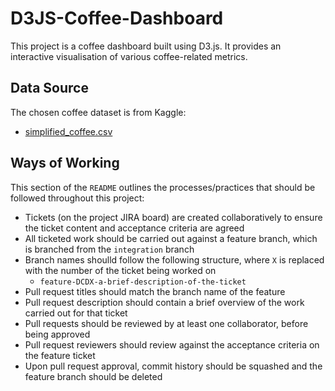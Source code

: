 # D3JS-Coffee-Dashboard

This project is a coffee dashboard built using D3.js. It provides an interactive visualisation of various coffee-related metrics.

## Data Source

The chosen coffee dataset is from Kaggle:

- [simplified_coffee.csv](https://www.kaggle.com/datasets/schmoyote/coffee-reviews-dataset?resource=download&select=simplified_coffee.csv)

## Ways of Working

This section of the `README` outlines the processes/practices that should be followed throughout this project:

- Tickets (on the project JIRA board) are created collaboratively to ensure the ticket content and acceptance criteria are agreed
- All ticketed work should be carried out against a feature branch, which is branched from the `integration` branch
- Branch names shoulld follow the following structure, where `X` is replaced with the number of the ticket being worked on
  - `feature-DCDX-a-brief-description-of-the-ticket`
- Pull request titles should match the branch name of the feature
- Pull request description should contain a brief overview of the work carried out for that ticket
- Pull requests should be reviewed by at least one collaborator, before being approved
- Pull request reviewers should review against the acceptance criteria on the feature ticket
- Upon pull request approval, commit history should be squashed and the feature branch should be deleted
